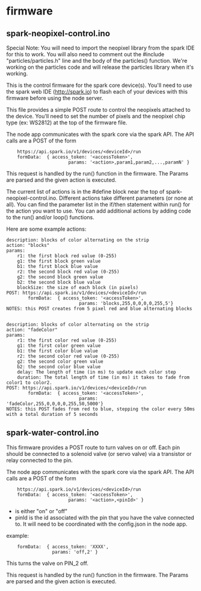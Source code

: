 firmware
========

spark-neopixel-control.ino
--------------------------

Special Note: You will need to import the neopixel library from the spark IDE for this to work.  You will also need to comment out the #include "particles/particles.h" line and the body of the particles() function.  We're working on the particles code and will release the particles library when it's working.

This is the control firmware for the spark core device(s).  You'll need to use the spark web IDE (http://spark.io) to flash each of your devices with this firmware before using the node server.

This file provides a simple POST route to control the neopixels attached to the device.  You'll need to set the number of pixels and the neopixel chip type (ex: WS2812) at the top of the firmware file.  

The node app communicates with the spark core via the spark API.  The API calls are a POST of the form 
```	
	https://api.spark.io/v1/devices/<deviceId>/run
	formData:  { access_token: '<accessToken>',
	                   params: '<action>,param1,param2,...,paramN' }
```

This request is handled by the run() function in the firmware.  The Params are parsed and the given action is executed.

The current list of actions is in the #define block near the top of spark-neopixel-control.ino.  Different actions take different parameters (or none at all).  You can find the parameter list in the if/then statement within run() for the action you want to use.  You can add additional actions by adding code to the run() and/or loop() functions.  

Here are some example actions:

```
description: blocks of color alternating on the strip
action: "blocks"
params: 
	r1: the first block red value (0-255)
	g1: the first block green value 
	b1: the first block blue value
	r2: the second block red value (0-255)
	g2: the second block green value 
	b2: the second block blue value
	blockSize: the size of each block (in pixels)
POST: https://api.spark.io/v1/devices/<deviceId>/run
		formData:  { access_token: '<accessToken>',
  					       params: 'blocks,255,0,0,0,0,255,5'}
NOTES: this POST creates from 5 pixel red and blue alternating blocks


description: blocks of color alternating on the strip
action: "fadeColor"
params: 
	r1: the first color red value (0-255)
	g1: the first color green value 
	b1: the first color blue value
	r2: the second color red value (0-255)
	g2: the second color green value 
	b2: the second color blue value
	delay: The length of time (in ms) to update each color step
	duration: The total length of time (in ms) it takes to fade from color1 to color2.
POST: https://api.spark.io/v1/devices/<deviceId>/run
		formData:  { access_token: '<accessToken>',
  					       params: 'fadeColor,255,0,0,0,0,255,50,5000'}
NOTES: this POST fades from red to blue, stepping the color every 50ms with a total duration of 5 seconds
```

spark-water-control.ino
-----------------------
This firmware provides a POST route to turn valves on or off.  Each pin should be connected to a solenoid valve (or servo valve) via a transistor or relay connected to the pin.  

The node app communicates with the spark core via the spark API.  The API calls are a POST of the form 
```	
	https://api.spark.io/v1/devices/<deviceId>/run
	formData:  { access_token: '<accessToken>',
	                   params: '<action>,<pinId>' }
```

* <action> is either "on" or "off"
* pinId is the id associated with the pin that you have the valve connected to.  It will need to be coordinated with the config.json in the node app.

example:
```
	formData:  { access_token: 'XXXX',
  				 params: 'off,2' }
```
This turns the valve on PIN_2 off.

This request is handled by the run() function in the firmware.  The Params are parsed and the given action is executed.
